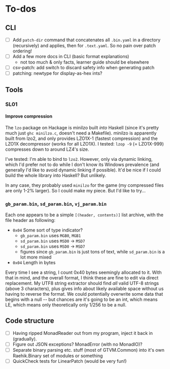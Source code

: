 # To-dos
## CLI
  * [ ] Add `patch-dir` command that concatenates all `.bin.yaml` in a directory
    (recursively) and applies, then for `.text.yaml`. So no pain over patch
    ordering!
  * [ ] Add a few more docs in CLI (basic format explanations)
    * not too much & only facts, learner guide should be elsewhere
  * [ ] csv-patch: add switch to discard safety info when generating patch
  * [ ] patching: newtype for display-as-hex ints?

## Tools
### SL01
#### Improve compression
The `lzo` package on Hackage is minilzo built *into* Haskell (since it's pretty
much just `ghc minilzo.c`, doesn't need a Makefile). minilzo is apparently built
from lzo2, and only provides LZO1X-1 (fastest compression) and the LZO1X
decompressor (works for all LZO1X). I tested: `lzop -9` (= LZO1X-999) compresses
down to around LZ4's size.

I've tested: I'm able to bind to `lzo2`. However, only via dynamic linking,
which I'd prefer not to do while I don't know its Windows prevalence (and
generally I'd like to avoid dynamic linking if possible). It'd be nice if I
could build the whole library into Haskell? But unlikely.

In any case, they probably used `minilzo` for the game (my compressed files are
only 1-2% larger). So I could make my piece. But I'd like to try...

### `gb_param.bin`, `sd_param.bin`, `vj_param.bin`
Each one appears to be a simple `[(header, contents)]` list archive, with the
file header as following:

  * `0x04` Some sort of type indicator?
    * `gb_param.bin` uses `MGB0`, `MGB1`
    * `sd_param.bin` uses `MSD0` -> `MSD7`
    * `sd_param.bin` uses `MSD0` -> `MSD7`
    * figures since `gb_param.bin` is just tons of text, while `sd_param.bin` is
      a lot more mixed
  * `0x04` Length in bytes

Every time I see a string, I count 0x40 bytes seemingly allocated to it. With
that in mind, and the overall format, I think these are fine to edit via direct
replacement. My UTF8 string extractor should find *all* valid UTF-8 strings
(above 3 characters), plus gives info about likely available space without us
having to reverse the format. We could potentially overwrite some data that
begins with a null -- but chances are it's going to be an int, which means LE,
which means only theoretically only 1/256 to be a null.

## Code structure
  * [ ] Having ripped MonadReader out from my program, inject it back in
        (gradually).
  * [ ] Figure out JSON exceptions? MonadError (with no MonadIO)?
  * [ ] Separate binary parsing etc. stuff (most of GTVM.Common) into it's own
        Raehik.Binary set of modules or something
  * [ ] QuickCheck tests for LinearPatch (would be very fun!)
